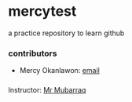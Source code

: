 # mercytest
a practice repository to learn github

### contributors
- Mercy Okanlawon: [email](mtsokanlawon@gmail.com)
###
Instructor: [Mr Mubarraq](github.com/mubarraqqq)
